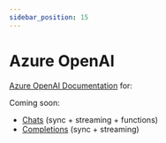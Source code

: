 ```yaml
---
sidebar_position: 15
---
```


# Azure OpenAI

[Azure OpenAI Documentation](https://learn.microsoft.com/en-us/azure/ai-services/openai/overview) for:

Coming soon:

- [Chats](https://platform.openai.com/docs/guides/chat) (sync + streaming + functions)
- [Completions](https://platform.openai.com/docs/guides/completion) (sync + streaming)

